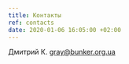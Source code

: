 ```yaml
---
title: Контакты
ref: contacts
date: 2020-01-06 16:05:00 +02:00
---
```

<p itemscope itemtype="http://schema.org/Person">
  <span itemprop="name">Дмитрий К.</span>
  <a href="mailto:gray@bunker.org.ua" itemprop="email">gray@bunker.org.ua</a>
</p>
